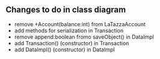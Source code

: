 ## Changes to do in class diagram
* remove +Account(balance:int) from LaTazzaAccount
* add methods for serialization in Transaction
* remove append:boolean fromo saveObject() in DataImpl
* add Transaction() (constructor) in Transaction
* add DataImpl() (constructor) in DataImpl
